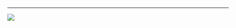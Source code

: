 --------
<img src="https://github-readme-stats.vercel.app/api?username=yuri-1987&count_private=true&theme=cobalt&show_icons=true"></img><br>
